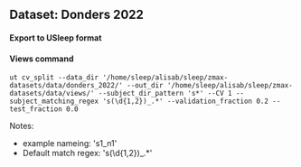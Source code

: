 ## Dataset: Donders 2022

#### Export to USleep format

#### Views command
```
ut cv_split --data_dir '/home/sleep/alisab/sleep/zmax-datasets/data/donders_2022/' --out_dir '/home/sleep/alisab/sleep/zmax-datasets/data/views/' --subject_dir_pattern 's*' --CV 1 --subject_matching_regex 's(\d{1,2})_.*' --validation_fraction 0.2 --test_fraction 0.0
```

Notes: 
- example nameing: 's1_n1'
- Default match regex: 's(\d{1,2})_.*'
